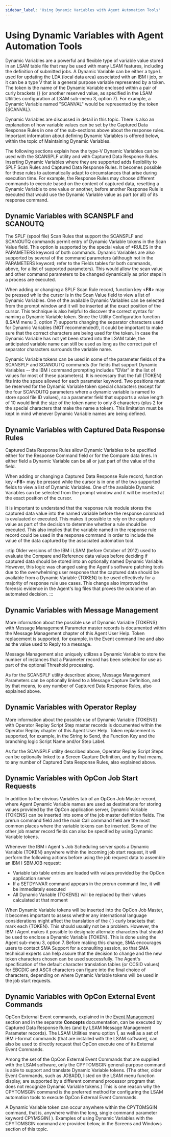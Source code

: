 ```yaml
---
sidebar_label: 'Using Dynamic Variables with Agent Automation Tools'
---
```


# Using Dynamic Variables with Agent Automation Tools

Dynamic Variables are a powerful and flexible type of variable value stored in an LSAM table file that may be used with many LSAM features, including the definition of submitted jobs. A Dynamic Variable can be either a type L used for updating the LDA (local data area) associated with an IBM i job, or it can be a type V that is a general purpose variable represented by a token. The token is the name of the Dynamic Variable enclosed within a pair of curly brackets {} (or another reserved value, as specified in the LSAM Utilities configuration at LSAM sub-menu 3, option 7). For example, a Dynamic Variable named "SCANVAL" would be represented by the token {SCANVAL}.

Dynamic Variables are discussed in detail in this topic. There is also an explanation of how variable values can be set by the Captured Data Response Rules in one of the sub-sections above about the response rules. Important information about defining Dynamic Variables is offered below, within the topic of Maintaining Dynamic Variables.

The following sections explain how the type-V Dynamic Variables can be used with the SCANSPLF utility and with Captured Data Response Rules. Inserting Dynamic Variables where they are supported adds flexibility to SPLF Scan Rules and Captured Data Response Rules. It becomes possible for these rules to automatically adapt to circumstances that arise during execution time. For example, the Response Rules may choose different commands to execute based on the content of captured data, resetting a Dynamic Variable to one value or another, before another Response Rule is executed that would use the Dynamic Variable value as part (or all) of its response command.

## Dynamic Variables with SCANSPLF and SCANOUTQ

The SPLF (spool file) Scan Rules that support the SCANSPLF and SCANOUTQ commands permit entry of Dynamic Variable tokens in the Scan Value field. This option is supported by the special value of *RULES in the PARAMETERS keyword of both commands. Dynamic Variables are also supported by several of the command parameters (although not in the PARAMETERS keyword; refer to the Fields tables for both commands, above, for a list of supported parameters). This would allow the scan value and other command parameters to be changed dynamically as prior steps in a process are executed.

When adding or changing a SPLF Scan Rule record, function key <**F8**> may be pressed while the cursor is in the Scan Value field to view a list of Dynamic Variables. One of the available Dynamic Variables can be selected from the prompt window and it will be inserted at the exact position of the cursor. This technique is also  helpful to discover the correct syntax for naming a Dynamic Variable token. Since the Utility Configuration function (LSAM menu 3, option 7) supports changing the separator characters used for Dynamic Variables (NOT recommended!), it could be important to make sure that the correct characters are being used for the token. In case the Dynamic Variable has not yet been stored into the LSAM table, the anticipated variable name can still be used as long as the correct pair of separator characters surrounds the variable name.

Dynamic Variable tokens can be used in some of the parameter fields of the SCANSPLF and SCANOUTQ commands (for fields that support Dynamic Variables -- the IBM i command prompting includes "DVar" in the list of values for most of these parameters). It is necessary that the full {TOKEN} fits into the space allowed for each parameter keyword. Two positions must be reserved for the Dynamic Variable token special characters (except for the four SCANOUTQ parameters where a dynamic variable is named to store spool file ID values), so a parameter field that supports a value length of 10 would limit the size of the token name to only 8 characters (plus 2 for the special characters that make the name a token). This limitation must be kept in mind whenever Dynamic Variable names are being defined.

## Dynamic Variables with Captured Data Response Rules

Captured Data Response Rules allow Dynamic Variables to be specified either for the Response Command field or for the Compare data lines. In either field a Dynamic Variable can be all or just part of the value of the field.

When adding or changing a Captured Data Response  Rule record, function key <**F8**> may be pressed while the cursor is in one of the two supported fields to view a list of Dynamic Variables. One of the available Dynamic Variables can be selected from the prompt window and it will be inserted at the exact position of the cursor.

It is important to understand that the response rule module stores the captured data value into the named variable before the response command is evaluated or executed. This makes it possible to rely on the captured value as part of the decision to determine whether a rule should be executed. This also implies that the variable named in the response rule record could be used in the response command in order to include the value of the data captured by the associated automation tool.

:::tip
Older versions of the IBM i LSAM (before October of 2012) used to evaluate the Compare and Reference data values before deciding if captured data should be stored into an optionally named Dynamic Variable. However, this logic was changed using the Agent's software patching tools due to the overwhelming user response that the captured data should be available from a Dynamic Variable {TOKEN} to be used effectively for a majority of response rule use cases. This change also improved the forensic evidence in the Agent's log files that proves the outcome of an automated decision.
:::

## Dynamic Variables with Message Management

More information about the possible use of Dynamic Variable {TOKENS} with Message Management Parameter master records is documented within the Message Management chapter of this Agent User Help. Token replacement is supported, for example, in the Event command line and also as the value used to Reply to a message.

Message Management also uniquely utilizes a Dynamic Variable to store the number of instances that a Parameter record has been selected for use as part of the optional Threshold processing. 

As for the SCANSPLF utility described above, Message Management Parameters can be optionally linked to a Message Capture Definition, and by that means, to any number of Captured Data Response Rules, also explained above.

## Dynamic Variables with Operator Replay

More information about the possible use of Dynamic Variable {TOKENS} with Operator Replay Script Step master records is documented within the Operator Replay chapter of this Agent User Help. Token replacement is supported, for example, in the String to Send, the Function Key and the branching logic Script Name and/or Step Label.

As for the SCANSPLF utility described above, Operator Replay Script Steps can be optionally linked to a Screen Capture Definition, and by that means, to any number of Captured Data Response Rules, also explained above.

## Dynamic Variables with OpCon Job Start Requests

In addition to the obvious Variables tab of an OpCon Job Master record, where Agent Dynamic Variable names are used as destinations for storing values provided by the OpCon application server, Dynamic Variable {TOKENS} can be inserted into some of the job master definition fields. The prerun command field and the main Call command field are the most common places where the variable tokens can be inserted. Some of the other job master record fields can also be specified by using Dynamic Variable tokens.

Whenever the IBM i Agent's Job Scheduling server spots a Dynamic Variable {TOKEN} anywhere within the incoming job start request, it will perform the following actions before using the job request data to assemble an IBM I SBMJOB request:

- Variable tab table entries are loaded with values provided by the OpCon application server
- If a SETDYNVAR command appears in the prerun command line, it will be immediately executed
- All Dynamic Variable {TOKENS} will be replaced by their values calculated at that moment

When Dynamic Variable tokens will be inserted into the OpCon Job Master, it becomes important to assess whether any international language considerations might affect the translation of the { } curly brackets that mark each {TOKEN}. This should usually not be a problem. However, the IBM i Agent makes it possible to designate alternate characters that should be used to enclose a Dynamic Variable {TOKEN}. This is done using the Agent sub-menu 3, option 7. Before making this change, SMA encourages users to contact SMA Support for a consulting session, so that SMA technical experts can help assure that the decision to change and the new token characters chosen can be used successfully. The Agent's specification of the default character translation tables (or CCSID values) for EBCDIC and ASCII characters can figure into the final choice of characters, depending on where Dynamic Variable tokens will be used in the job start requests.

## Dynamic Variables with OpCon External Event Commands

OpCon External Event commands, explained in the [Event Management](/events-utilities/external-events.md) section and in the separate **Concepts** documentation, can be executed by Captured Data Response Rules (and by LSAM Message Management Parameter records). The LSAM Utilities menu option 1, as well as a set of IBM i-format commands (that are installed with the LSAM software), can also be used to directly request that OpCon execute one of its External Event Commands.

Among the set of the OpCon External Event Commands that are supplied with the LSAM software, only the CPYTOMSGIN general-purpose command is able to support and translate Dynamic Variable tokens. (The other, older Event Commands, such as JOBADD, listed on the LSAM menu function display, are supported by a different command processor program that does not recognize Dynamic Variable tokens.) This is one reason why the CPYTOMSGIN command is the preferred method for configuring the LSAM automation tools to execute OpCon External Event Commands. 

A Dynamic Variable token can occur anywhere within the CPYTOMSGIN command, that is, anywhere within the long, single command parameter keyword CPYMSGIN( ). Examples of using Dynamic Variables with the CPYTOMSGIN command are provided below, in the Screens and Windows section of this topic.